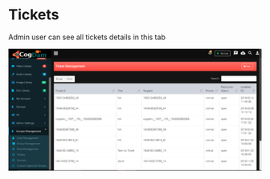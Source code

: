 # Tickets

Admin user can see all tickets details in this tab

![](../../.gitbook/assets/image%20%2833%29.png)

